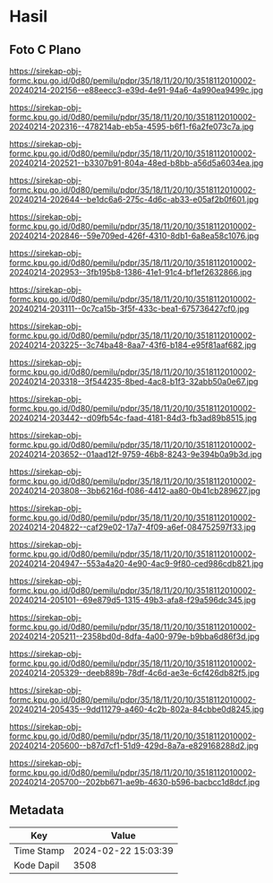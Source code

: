 # Hasil

## Foto C Plano

https://sirekap-obj-formc.kpu.go.id/0d80/pemilu/pdpr/35/18/11/20/10/3518112010002-20240214-202156--e88eecc3-e39d-4e91-94a6-4a990ea9499c.jpg

https://sirekap-obj-formc.kpu.go.id/0d80/pemilu/pdpr/35/18/11/20/10/3518112010002-20240214-202316--478214ab-eb5a-4595-b6f1-f6a2fe073c7a.jpg

https://sirekap-obj-formc.kpu.go.id/0d80/pemilu/pdpr/35/18/11/20/10/3518112010002-20240214-202521--b3307b91-804a-48ed-b8bb-a56d5a6034ea.jpg

https://sirekap-obj-formc.kpu.go.id/0d80/pemilu/pdpr/35/18/11/20/10/3518112010002-20240214-202644--be1dc6a6-275c-4d6c-ab33-e05af2b0f601.jpg

https://sirekap-obj-formc.kpu.go.id/0d80/pemilu/pdpr/35/18/11/20/10/3518112010002-20240214-202846--59e709ed-426f-4310-8db1-6a8ea58c1076.jpg

https://sirekap-obj-formc.kpu.go.id/0d80/pemilu/pdpr/35/18/11/20/10/3518112010002-20240214-202953--3fb195b8-1386-41e1-91c4-bf1ef2632866.jpg

https://sirekap-obj-formc.kpu.go.id/0d80/pemilu/pdpr/35/18/11/20/10/3518112010002-20240214-203111--0c7ca15b-3f5f-433c-bea1-675736427cf0.jpg

https://sirekap-obj-formc.kpu.go.id/0d80/pemilu/pdpr/35/18/11/20/10/3518112010002-20240214-203225--3c74ba48-8aa7-43f6-b184-e95f81aaf682.jpg

https://sirekap-obj-formc.kpu.go.id/0d80/pemilu/pdpr/35/18/11/20/10/3518112010002-20240214-203318--3f544235-8bed-4ac8-b1f3-32abb50a0e67.jpg

https://sirekap-obj-formc.kpu.go.id/0d80/pemilu/pdpr/35/18/11/20/10/3518112010002-20240214-203442--d09fb54c-faad-4181-84d3-fb3ad89b8515.jpg

https://sirekap-obj-formc.kpu.go.id/0d80/pemilu/pdpr/35/18/11/20/10/3518112010002-20240214-203652--01aad12f-9759-46b8-8243-9e394b0a9b3d.jpg

https://sirekap-obj-formc.kpu.go.id/0d80/pemilu/pdpr/35/18/11/20/10/3518112010002-20240214-203808--3bb6216d-f086-4412-aa80-0b41cb289627.jpg

https://sirekap-obj-formc.kpu.go.id/0d80/pemilu/pdpr/35/18/11/20/10/3518112010002-20240214-204822--caf29e02-17a7-4f09-a6ef-084752597f33.jpg

https://sirekap-obj-formc.kpu.go.id/0d80/pemilu/pdpr/35/18/11/20/10/3518112010002-20240214-204947--553a4a20-4e90-4ac9-9f80-ced986cdb821.jpg

https://sirekap-obj-formc.kpu.go.id/0d80/pemilu/pdpr/35/18/11/20/10/3518112010002-20240214-205101--69e879d5-1315-49b3-afa8-f29a596dc345.jpg

https://sirekap-obj-formc.kpu.go.id/0d80/pemilu/pdpr/35/18/11/20/10/3518112010002-20240214-205211--2358bd0d-8dfa-4a00-979e-b9bba6d86f3d.jpg

https://sirekap-obj-formc.kpu.go.id/0d80/pemilu/pdpr/35/18/11/20/10/3518112010002-20240214-205329--deeb889b-78df-4c6d-ae3e-6cf426db82f5.jpg

https://sirekap-obj-formc.kpu.go.id/0d80/pemilu/pdpr/35/18/11/20/10/3518112010002-20240214-205435--9dd11279-a460-4c2b-802a-84cbbe0d8245.jpg

https://sirekap-obj-formc.kpu.go.id/0d80/pemilu/pdpr/35/18/11/20/10/3518112010002-20240214-205600--b87d7cf1-51d9-429d-8a7a-e829168288d2.jpg

https://sirekap-obj-formc.kpu.go.id/0d80/pemilu/pdpr/35/18/11/20/10/3518112010002-20240214-205700--202bb671-ae9b-4630-b596-bacbcc1d8dcf.jpg


## Metadata

| Key        | Value               |
| ---------- | ------------------- |
| Time Stamp | 2024-02-22 15:03:39 |
| Kode Dapil | 3508                |



